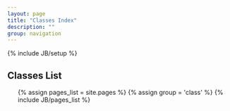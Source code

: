 ```yaml
---
layout: page
title: "Classes Index"
description: ""
group: navigation
---
```

{% include JB/setup %}


## Classes List
<ul>
{% assign pages_list = site.pages %}
{% assign group = 'class' %}
{% include JB/pages_list %}
</ul>


